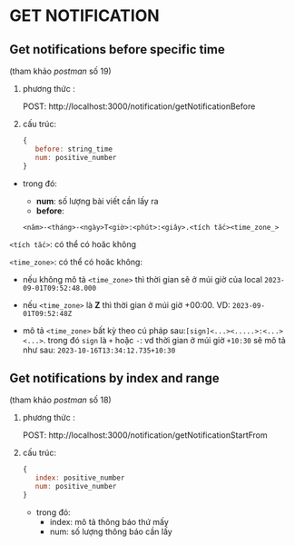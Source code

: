 # GET NOTIFICATION

## Get notifications before specific time
(tham khảo *postman* số 19)
1. phương thức :

   POST: http://localhost:3000/notification/getNotificationBefore

2. cấu trúc:
   ```javascript
   {
      before: string_time
      num: positive_number
   }
   ```
- trong đó:
  - **num**: số lượng bài viết cần lấy ra
  - **before**: 


  `<năm>-<tháng>-<ngày>T<giờ>:<phút>:<giây>.<tích tắc><time_zone_>`

`<tích tắc>`: có thể có hoăc không

`<time_zone>`: có thể có hoăc không:
  + nếu không mô tả `<time_zone>` thì thời gian sẽ ở múi giờ của local
  `2023-09-01T09:52:48.000`

  + nếu `<time_zone>` là **Z** thì thời gian ở múi giờ +00:00. VD:
  `2023-09-01T09:52:48Z`

  + mô tả `<time_zone>` bất kỳ theo cú pháp sau:`[sign]<...><.....>:<...><...>`. trong đó `sign` là `+` hoặc `-`: vd thời gian ở múi giờ `+10:30` sẽ mô tả như sau:
  `2023-10-16T13:34:12.735+10:30`
  
## Get notifications by index and range
(tham khảo *postman* số 18)

1. phương thức :

   POST: http://localhost:3000/notification/getNotificationStartFrom

2. cấu trúc:
   ```javascript
   {
      index: positive_number
      num: positive_number
   }
   ```
   - trong đó:
     - index: mô tả thông báo thứ mấy
     - num: số lượng thông báo cần lấy